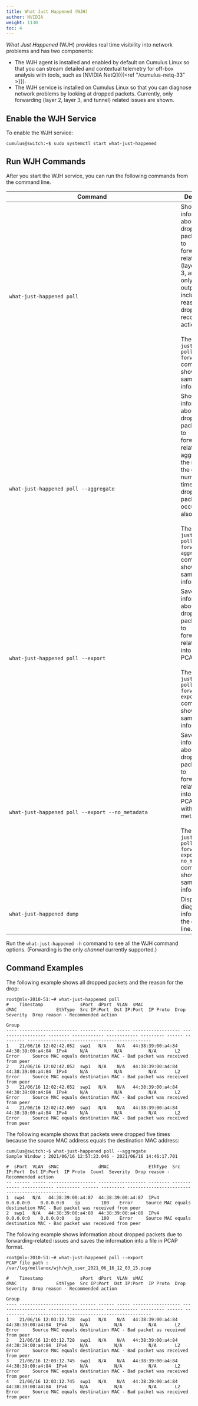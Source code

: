 ```yaml
---
title: What Just Happened (WJH)
author: NVIDIA
weight: 1130
toc: 4
---
```

*What Just Happened* (WJH) provides real time visibility into network problems and has two components:
- The WJH agent is installed and enabled by default on Cumulus Linux so that you can stream detailed and contextual telemetry for off-box analysis with tools, such as [NVIDIA NetQ]({{<ref "/cumulus-netq-33" >}}). 
- The WJH service is installed on Cumulus Linux so that you can diagnose network problems by looking at dropped packets. Currently, only forwarding (layer 2, layer 3, and tunnel) related issues are shown.

## Enable the WJH Service

To enable the WJH service:

```
cumulus@switch:~$ sudo systemctl start what-just-happened
```

## Run WJH Commands

After you start the WJH service, you can run the following commands from the command line.

| <div style="width:450px">Command  | Description |
| -------  | ----------- |
| `what-just-happened poll` | Shows information about dropped packets due to forwarding-related issues (layer 2, layer 3, and tunnel only). The output includes the reason for the drop and the recommended action to take.<br><br>The `what-just-happened poll forwarding` command shows the same information. |
| `what-just-happened poll --aggregate` | Shows information about dropped packets due to forwarding-related issues aggregated by the reason for the drop. The number of times the dropped packet occured is also shown.<br><br>The `what-just-happened poll forwarding --aggregate` command shows the same information. |
| `what-just-happened poll --export` | Saves information about dropped packets due to forwarding-related issues into a file in PCAP format.<br><br>The `what-just-happened poll forwarding --export` command shows the same information. |
| `what-just-happened poll --export --no_metadata` | Saves information about dropped packets due to forwarding-related issues into a file in PCAP format without metadata.<br><br> The `what-just-happened poll forwarding --export --no_metadata` command shows the same information.|
| `what-just-happened dump` | Displays all diagnostic information on the command line. |

Run the `what-just-happened -h` command to see all the WJH command options. (Forwarding is the only *channel* currently supported.)

## Command Examples

The following example shows all dropped packets and the reason for the drop:

```
root@mlx-2010-51:~# what-just-happened poll
#    Timestamp              sPort  dPort  VLAN  sMAC               dMAC               EthType  Src IP:Port  Dst IP:Port  IP Proto  Drop   Severity  Drop reason - Recommended action
                                                                                                                                   Group
---- ---------------------- ------ ------ ----- ------------------ ------------------ -------- ------------ ------------ --------- ------ --------- -----------------------------------------------
1    21/06/16 12:02:42.052  swp1   N/A    N/A   44:38:39:00:a4:84  44:38:39:00:a4:84  IPv4     N/A          N/A          N/A       L2     Error     Source MAC equals destination MAC - Bad packet was received from peer
2    21/06/16 12:02:42.052  swp1   N/A    N/A   44:38:39:00:a4:84  44:38:39:00:a4:84  IPv4     N/A          N/A          N/A       L2     Error     Source MAC equals destination MAC - Bad packet was received from peer
3    21/06/16 12:02:42.052  swp1   N/A    N/A   44:38:39:00:a4:84  44:38:39:00:a4:84  IPv4     N/A          N/A          N/A       L2     Error     Source MAC equals destination MAC - Bad packet was received from peer
4    21/06/16 12:02:42.069  swp1   N/A    N/A   44:38:39:00:a4:84  44:38:39:00:a4:84  IPv4     N/A          N/A          N/A       L2     Error     Source MAC equals destination MAC - Bad packet was received from peer
```

The following example shows that packets were dropped five times because the source MAC address equals the destination MAC address:

```
cumulus@switch:~$ what-just-happened poll --aggregate
Sample Window : 2021/06/16 12:57:23.046 - 2021/06/16 14:46:17.701

#  sPort  VLAN  sMAC               dMAC               EthType  Src IP:Port  Dst IP:Port  IP Proto  Count  Severity  Drop reason - Recommended action
-- ------ ----- ------------------ ------------------ -------- ------------ ------------ --------- ------ --------- -----------------------------------------------
1  swp4   N/A   44:38:39:00:a4:87  44:38:39:00:a4:87  IPv4     0.0.0.0:0    0.0.0.0:0    ip        100    Error     Source MAC equals destination MAC - Bad packet was received from peer
2  swp1   N/A   44:38:39:00:a4:80  44:38:39:00:a4:80  IPv4     0.0.0.0:0    0.0.0.0:0    ip        100    Error     Source MAC equals destination MAC - Bad packet was received from peer
```

The following example shows information about dropped packets due to forwarding-related issues and saves the information into a file in PCAP format.

```
root@mlx-2010-51:~# what-just-happened poll --export
PCAP file path : /var/log/mellanox/wjh/wjh_user_2021_06_16_12_03_15.pcap

#    Timestamp              sPort  dPort  VLAN  sMAC               dMAC               EthType  Src IP:Port  Dst IP:Port  IP Proto  Drop   Severity  Drop reason - Recommended action
                                                                                                                                   Group
---- ---------------------- ------ ------ ----- ------------------ ------------------ -------- ------------ ------------ --------- ------ --------- -----------------------------------------------
1    21/06/16 12:03:12.728  swp1   N/A    N/A   44:38:39:00:a4:84  44:38:39:00:a4:84  IPv4     N/A          N/A          N/A       L2     Error     Source MAC equals destination MAC - Bad packet as received from peer
2    21/06/16 12:03:12.728  swp1   N/A    N/A   44:38:39:00:a4:84  44:38:39:00:a4:84  IPv4     N/A          N/A          N/A       L2     Error     Source MAC equals destination MAC - Bad packet was received from peer
3    21/06/16 12:03:12.745  swp1   N/A    N/A   44:38:39:00:a4:84  44:38:39:00:a4:84  IPv4     N/A          N/A          N/A       L2     Error     Source MAC equals destination MAC - Bad packet was received from peer
4    21/06/16 12:03:12.745  swp1   N/A    N/A   44:38:39:00:a4:84  44:38:39:00:a4:84  IPv4     N/A          N/A          N/A       L2     Error     Source MAC equals destination MAC - Bad packet was received from peer
```
